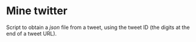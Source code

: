 # Mine twitter

Script to obtain a *json* file from a tweet, using the tweet ID (the digits at the end of a tweet URL).
